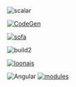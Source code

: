 ![scalar](https://user-images.githubusercontent.com/25294569/63675022-87723c80-c7f0-11e9-87b9-22c78c9a17e2.gif)

[![CodeGen](https://user-images.githubusercontent.com/25294569/63696114-af7a9380-c822-11e9-9e01-b3cf4c91f88e.gif)](https://graphql-code-generator.com)

[![sofa](https://user-images.githubusercontent.com/25294569/63839869-bfac8300-c988-11e9-978e-6b6c16c350de.gif)](https://sofa-api.com)


![build2](https://user-images.githubusercontent.com/25294569/63841206-0c915900-c98b-11e9-9106-a5652639becb.gif)

[![loonajs](https://user-images.githubusercontent.com/25294569/63890998-d258a380-c9ec-11e9-9f0d-82f100d0d069.gif)](https://loonajs.com)

![Angular](https://user-images.githubusercontent.com/25294569/63955021-b99fca80-ca8c-11e9-9362-1ee8083edd2e.gif)
[![modules](https://user-images.githubusercontent.com/25294569/64067074-ed185b80-cc2a-11e9-8f4d-5f1e19feaa0a.gif)](https://graphql-modules.com/)
